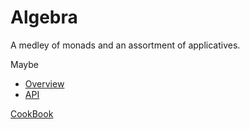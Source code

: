 # Algebra

A medley of monads and an assortment of applicatives.

Maybe
- [Overview](./docs/maybe.md)
- [API](./docs/api/maybe.md)

[CookBook](./docs/cookbook.md)
